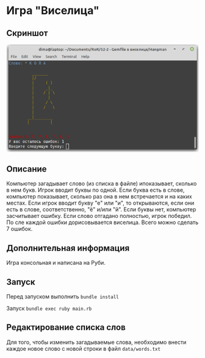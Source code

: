# Игра "Виселица"

## Скриншот
![alt-текст](https://github.com/Dmitry-Dack9/Hangman/blob/master/screenshot.png)

## Описание
Компьютер загадывает слово (из списка в файле) ипоказывает, сколько в нем букв. Игрок вводит буквы по одной. Если буква есть в слове, компьютер показывает, сколько раз она в нем встречается и на каких местах. Если игрок вводит букву "е" или "и", то открываются, если они есть в слове, соответственно, "ё" и/или "й". Если буквы нет, компьютер засчитывает ошибку. Если слово отгадано полностью, игрок победил. По сле каждой ошибки дорисовывается виселица. Всего можно сделать 7 ошибок. 

## Дополнительная информация
Игра консольная и написана на Руби.

## Запуск
Перед запуском выполнить ```bundle install```

Запуск ```bundle exec ruby main.rb```

## Редактирование списка слов
Для того, чтобы изменить загадываемые слова, необходимо внести каждое новое слово с новой строки в файл 
`data/words.txt`
